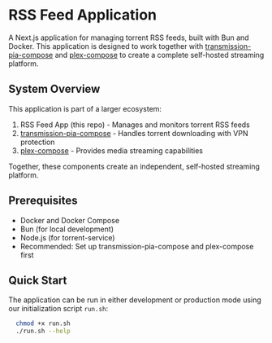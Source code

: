 # RSS Feed Application

A Next.js application for managing torrent RSS feeds, built with Bun and Docker. This application is designed to work together with [transmission-pia-compose](https://github.com/tadeasf/transmission-pia-compose) and [plex-compose](https://github.com/tadeasf/plex-compose) to create a complete self-hosted streaming platform.

## System Overview

This application is part of a larger ecosystem:

1. RSS Feed App (this repo) - Manages and monitors torrent RSS feeds
2. [transmission-pia-compose](https://github.com/tadeasf/transmission-pia-compose) - Handles torrent downloading with VPN protection
3. [plex-compose](https://github.com/tadeasf/plex-compose) - Provides media streaming capabilities

Together, these components create an independent, self-hosted streaming platform.

## Prerequisites

- Docker and Docker Compose
- Bun (for local development)
- Node.js (for torrent-service)
- Recommended: Set up transmission-pia-compose and plex-compose first

## Quick Start

The application can be run in either development or production mode using our initialization script `run.sh`:

```bash
  chmod +x run.sh
  ./run.sh --help
```
